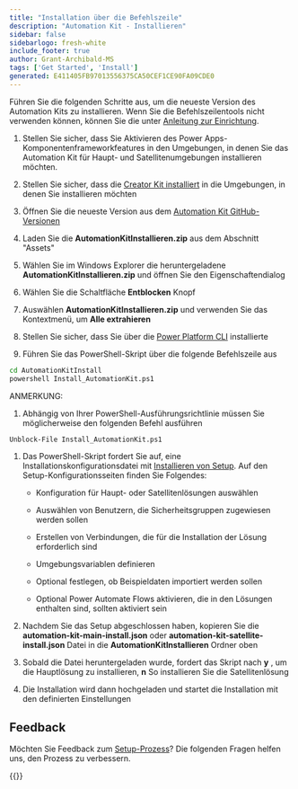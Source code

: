 ```yaml
---
title: "Installation über die Befehlszeile"
description: "Automation Kit - Installieren"
sidebar: false
sidebarlogo: fresh-white
include_footer: true
author: Grant-Archibald-MS
tags: ['Get Started', 'Install']
generated: E411405FB97013556375CA50CEF1CE90FA09CDE0
---
```


Führen Sie die folgenden Schritte aus, um die neueste Version des Automation Kits zu installieren. Wenn Sie die Befehlszeilentools nicht verwenden können, können Sie die unter [Anleitung zur Einrichtung](https://learn.microsoft.com/power-automate/guidance/automation-kit/setup/prerequisites).

1. Stellen Sie sicher, dass Sie <a ref='https://learn.microsoft.com/en-us/power-apps/developer/component-framework/component-framework-for-canvas-apps#enable-the-power-apps-component-framework-feature' target="_blank">Aktivieren des Power Apps-Komponentenframeworkfeatures</a> in den Umgebungen, in denen Sie das Automation Kit für Haupt- und Satellitenumgebungen installieren möchten.

1. Stellen Sie sicher, dass die <a href="https://appsource.microsoft.com/en-us/product/dynamics-365/microsoftpowercatarch.creatorkit1?tab=Reviews" target="_blank">Creator Kit installiert</a> in die Umgebungen, in denen Sie installieren möchten

1. Öffnen Sie die neueste Version aus dem <a href="https://github.com/microsoft/powercat-automation-kit/releases" target="_blank">Automation Kit GitHub-Versionen</a>

1. Laden Sie die **AutomationKitInstallieren.zip** aus dem Abschnitt "Assets"

1. Wählen Sie im Windows Explorer die heruntergeladene **AutomationKitInstallieren.zip** und öffnen Sie den Eigenschaftendialog

1. Wählen Sie die Schaltfläche **Entblocken** Knopf

1. Auswählen **AutomationKitInstallieren.zip** und verwenden Sie das Kontextmenü, um **Alle extrahieren**

1. Stellen Sie sicher, dass Sie über die <a href="https://learn.microsoft.com/en-us/power-platform/developer/cli/introduction" target="_blank">Power Platform CLI</a> installierte

1. Führen Sie das PowerShell-Skript über die folgende Befehlszeile aus

```cmd
cd AutomationKitInstall
powershell Install_AutomationKit.ps1
```

ANMERKUNG:
1. Abhängig von Ihrer PowerShell-Ausführungsrichtlinie müssen Sie möglicherweise den folgenden Befehl ausführen

```cmd
Unblock-File Install_AutomationKit.ps1
```

1. Das PowerShell-Skript fordert Sie auf, eine Installationskonfigurationsdatei mit [Installieren von Setup](/de/get-started/setup). Auf den Setup-Konfigurationsseiten finden Sie Folgendes:

    - Konfiguration für Haupt- oder Satellitenlösungen auswählen
   
    - Auswählen von Benutzern, die Sicherheitsgruppen zugewiesen werden sollen
   
    - Erstellen von Verbindungen, die für die Installation der Lösung erforderlich sind
    
    - Umgebungsvariablen definieren
    
    - Optional festlegen, ob Beispieldaten importiert werden sollen
    
    - Optional Power Automate Flows aktivieren, die in den Lösungen enthalten sind, sollten aktiviert sein

1. Nachdem Sie das Setup abgeschlossen haben, kopieren Sie die **automation-kit-main-install.json** oder **automation-kit-satellite-install.json** Datei in die **AutomationKitInstallieren** Ordner oben

1. Sobald die Datei heruntergeladen wurde, fordert das Skript nach **y** , um die Hauptlösung zu installieren, **n** So installieren Sie die Satellitenlösung

1. Die Installation wird dann hochgeladen und startet die Installation mit den definierten Einstellungen

## Feedback

Möchten Sie Feedback zum [Setup-Prozess](/de/get-started/setup)? Die folgenden Fragen helfen uns, den Prozess zu verbessern.

{{<questions name="/content/de/get-started/setup-feedback.json" completed="Vielen Dank für Ihr Feedback" showNavigationButtons="false" locale="de">}}
